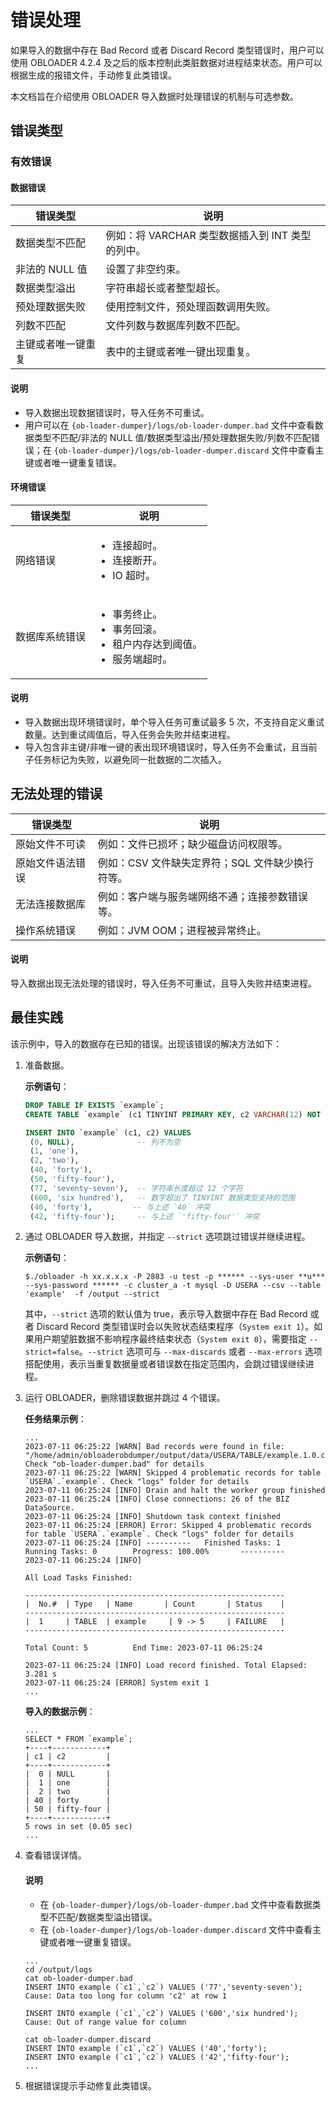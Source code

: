 # 错误处理

如果导入的数据中存在 Bad Record 或者 Discard Record 类型错误时，用户可以使用 OBLOADER 4.2.4 及之后的版本控制此类脏数据对进程结束状态。用户可以根据生成的报错文件，手动修复此类错误。

本文档旨在介绍使用 OBLOADER 导入数据时处理错误的机制与可选参数。

## 错误类型

### 有效错误

#### 数据错误

|**错误类型** |**说明**|
|-------------|--------|
| 数据类型不匹配  |例如：将 VARCHAR 类型数据插入到 INT 类型的列中。 |
| 非法的 NULL 值 |设置了非空约束。 |
| 数据类型溢出 |字符串超长或者整型超长。 |
| 预处理数据失败  |使用控制文件，预处理函数调用失败。 |
| 列数不匹配  |文件列数与数据库列数不匹配。 |
| 主键或者唯一键重复  | 表中的主键或者唯一键出现重复。|

<main id="notice" type='explain'>
   <h4>说明</h4>
   <ul>
   <li>导入数据出现数据错误时，导入任务不可重试。</li>
   <li>用户可以在 <code>{ob-loader-dumper}/logs/ob-loader-dumper.bad</code> 文件中查看数据类型不匹配/非法的 NULL 值/数据类型溢出/预处理数据失败/列数不匹配错误；在 <code>{ob-loader-dumper}/logs/ob-loader-dumper.discard</code> 文件中查看主键或者唯一键重复错误。</li>
   </ul>
</main>

#### 环境错误

|**错误类型** |**说明**|
|--------|------|
| 网络错误  |<ul><li>连接超时。</li><li>连接断开。</li><li>IO 超时。</li></ul> |
| 数据库系统错误 |<ul><li>事务终止。</li><li>事务回滚。</li><li>租户内存达到阈值。</li><li>服务端超时。</li></ul> |

<main id="notice" type='explain'>
   <h4>说明</h4>
   <ul>
   <li>导入数据出现环境错误时，单个导入任务可重试最多 5 次，不支持自定义重试数量。达到重试阈值后，导入任务会失败并结束进程。</li>
   <li>导入包含非主键/非唯一键的表出现环境错误时，导入任务不会重试，且当前子任务标记为失败，以避免同一批数据的二次插入。</li>
   </ul>
</main>

## 无法处理的错误


|**错误类型** |**说明**|
|--------|------|
| 原始文件不可读  |例如：文件已损坏；缺少磁盘访问权限等。 |
| 原始文件语法错误 |例如：CSV 文件缺失定界符；SQL 文件缺少换行符等。 |
| 无法连接数据库 |例如：客户端与服务端网络不通；连接参数错误等。 |
| 操作系统错误  |例如：JVM OOM；进程被异常终止。 |

<main id="notice" type='explain'>
  <h4>说明</h4>
  <p>导入数据出现无法处理的错误时，导入任务不可重试，且导入失败并结束进程。</p>
</main>

## 最佳实践

该示例中，导入的数据存在已知的错误。出现该错误的解决方法如下：

1. 准备数据。

   **示例语句**：

   ```sql
   DROP TABLE IF EXISTS `example`;
   CREATE TABLE `example` (c1 TINYINT PRIMARY KEY, c2 VARCHAR(12) NOT NULL UNIQUE);

   INSERT INTO `example` (c1, c2) VALUES
    (0, NULL),              -- 列不为空
    (1, 'one'),
    (2, 'two'),
    (40, 'forty'),          
    (50, 'fifty-four'),     
    (77, 'seventy-seven'),  -- 字符串长度超过 12 个字符
    (600, 'six hundred'),   -- 数字超出了 TINYINT 数据类型支持的范围
    (40, 'forty'),         -- 与上述 `40` 冲突
    (42, 'fifty-four');     -- 与上述 `'fifty-four'` 冲突
   ```

2. 通过 OBLOADER 导入数据，并指定 `--strict` 选项跳过错误并继续进程。

   **示例语句**：

    ```shell
    $./obloader -h xx.x.x.x -P 2883 -u test -p ****** --sys-user **u*** --sys-password ****** -c cluster_a -t mysql -D USERA --csv --table 'example'  -f /output --strict
    ```

    其中，`--strict` 选项的默认值为 true，表示导入数据中存在 Bad Record 或者 Discard Record 类型错误时会以失败状态结束程序（`System exit 1`）。如果用户期望脏数据不影响程序最终结束状态（`System exit 0`），需要指定 `--strict=false`。`--strict` 选项可与 `--max-discards` 或者 `--max-errors` 选项搭配使用，表示当重复数据量或者错误数在指定范围内，会跳过错误继续进程。

3. 运行 OBLOADER，删除错误数据并跳过 4 个错误。

   **任务结果示例**：

   ```shell
   ...
   2023-07-11 06:25:22 [WARN] Bad records were found in file: "/home/admin/obloaderobdumper/output/data/USERA/TABLE/example.1.0.csv". Check "ob-loader-dumper.bad" for details
   2023-07-11 06:25:22 [WARN] Skipped 4 problematic records for table `USERA`.`example`. Check "logs" folder for details
   2023-07-11 06:25:24 [INFO] Drain and halt the worker group finished
   2023-07-11 06:25:24 [INFO] Close connections: 26 of the BIZ DataSource.
   2023-07-11 06:25:24 [INFO] Shutdown task context finished
   2023-07-11 06:25:24 [ERROR] Error: Skipped 4 problematic records for table `USERA`.`example`. Check "logs" folder for details
   2023-07-11 06:25:24 [INFO] ----------   Finished Tasks: 1       Running Tasks: 0        Progress: 100.00%       ----------
   2023-07-11 06:25:24 [INFO]

   All Load Tasks Finished:

   ----------------------------------------------------------
   |  No.#  | Type   | Name       | Count       | Status    | 
   ----------------------------------------------------------    
   |  1     | TABLE  | example     | 9 -> 5     | FAILURE   |                
   ----------------------------------------------------------

   Total Count: 5          End Time: 2023-07-11 06:25:24

   2023-07-11 06:25:24 [INFO] Load record finished. Total Elapsed: 3.281 s
   2023-07-11 06:25:24 [ERROR] System exit 1
   ...
   ```

   **导入的数据示例**：

   ```shell
   ...
   SELECT * FROM `example`;
   +----+------------+
   | c1 | c2         |
   +----+------------+
   |  0 | NULL       |
   |  1 | one        |
   |  2 | two        |
   | 40 | forty      |
   | 50 | fifty-four |
   +----+------------+
   5 rows in set (0.05 sec)
   ...
   ```

4. 查看错误详情。

   <main id="notice" type='explain'>
      <h4>说明</h4>
      <ul>
      <li>在 <code>{ob-loader-dumper}/logs/ob-loader-dumper.bad</code> 文件中查看数据类型不匹配/数据类型溢出错误。</li>
      <li>在 <code>{ob-loader-dumper}/logs/ob-loader-dumper.discard</code> 文件中查看主键或者唯一键重复错误。</li>
      </ul>
   </main>

   ```shell
   ...
   cd /output/logs
   cat ob-loader-dumper.bad
   INSERT INTO example (`c1`,`c2`) VALUES ('77','seventy-seven');
   Cause: Data too long for column 'c2' at row 1   
   
   INSERT INTO example (`c1`,`c2`) VALUES ('600','six hundred');
   Cause: Out of range value for column

   cat ob-loader-dumper.discard
   INSERT INTO example (`c1`,`c2`) VALUES ('40','forty');
   INSERT INTO example (`c1`,`c2`) VALUES ('42','fifty-four');
   ...
   ```

5. 根据错误提示手动修复此类错误。